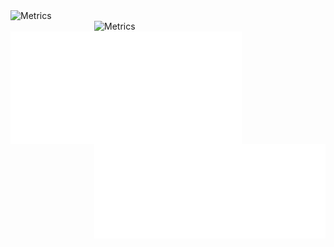   <img align="left" width="370" alt="Metrics" src="https://raw.githubusercontent.com/Hershit-shukla/Hershit-shukla/main/github-metrics.svg">
  <img align="right" width="370" alt="Metrics" src="https://raw.githubusercontent.com/Hershit-shukla/Hershit-shukla/main/metrics.plugin.isocalendar.fullyear.svg">
  <img align="left" width="370" alt="Metrics" src="/metrics.plugin.repositories.pinned.svg">
  <img align="right" width="370" alt="Metrics" src="/metrics.plugin.activity.svg"> 
